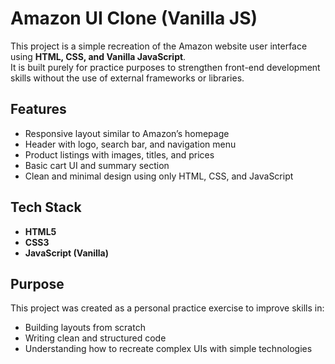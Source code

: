 # Amazon UI Clone (Vanilla JS)

This project is a simple recreation of the Amazon website user interface using **HTML, CSS, and Vanilla JavaScript**.  
It is built purely for practice purposes to strengthen front-end development skills without the use of external frameworks or libraries.

## Features
- Responsive layout similar to Amazon’s homepage  
- Header with logo, search bar, and navigation menu  
- Product listings with images, titles, and prices  
- Basic cart UI and summary section  
- Clean and minimal design using only HTML, CSS, and JavaScript  

## Tech Stack
- **HTML5**  
- **CSS3**  
- **JavaScript (Vanilla)**  

## Purpose
This project was created as a personal practice exercise to improve skills in:
- Building layouts from scratch  
- Writing clean and structured code  
- Understanding how to recreate complex UIs with simple technologies  
